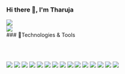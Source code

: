 ### Hi there 👋, I'm Tharuja



<!--
tharuja/tharuja is a ✨ special ✨ repository because its `README.md` (this file) appears on your GitHub profile.

Here are some ideas to get you started:

- 🔭 I’m currently working on ...
- 🌱 I’m currently learning ...
- 👯 I’m looking to collaborate on ...
- 🤔 I’m looking for help with ...
- 💬 Ask me about ...
- 📫 How to reach me: ...
- 😄 Pronouns: ...
- ⚡ Fun fact: ...


[![Github Stats By Anurag](https://github-readme-stats.vercel.app/api?username=tharuja&theme=react&show_icons=true&title_color=fff&icon_color=79ff97&text_color=9f9f9f&bg_color=151515)](https://github.com/anuraghazra/github-readme-stats)

[![Top Langs](https://github-readme-stats.vercel.app/api/top-langs/?username=tharuja&theme=blueberry  )](https://github.com/anuraghazra/github-readme-stats)

-->

<img align="center" src="https://github-readme-stats.vercel.app/api/?username=tharuja&theme=cobalt" />

<br />

<img align="center" src="https://github-readme-stats.vercel.app/api/top-langs/?username=tharuja&theme=react" />

<br/>
### 🔧Technologies & Tools

<br/><br/>

![](https://img.shields.io/badge/Code-Python-informational?style=flat&logo=python&logoColor=white&color=2bbc8a)
![](https://img.shields.io/badge/Code-Java-informational?style=flat&logo=java&logoColor=white&color=2bbc8a)
![](https://img.shields.io/badge/Code-C-informational?style=flat&logo=clogoColor=white&color=2bbc8a)
![](https://img.shields.io/badge/Code-Ballerina-informational?style=flat&logo=ballerina&logoColor=white&color=2bbc8a)
![](https://img.shields.io/badge/Frontend-React-informational?style=flat&logo=react&logoColor=white&color=2bbc8a)
![](https://img.shields.io/badge/Frontend-Javascript-informational?style=flat&logo=javascript&logoColor=white&color=2bbc8a)
![](https://img.shields.io/badge/Backend-Node-informational?style=flat&logo=node&logoColor=white&color=2bbc8a)
![](https://img.shields.io/badge/Database-MYSQL-informational?style=flat&logo=mysql&logoColor=white&color=2bbc8a)
![](https://img.shields.io/badge/Database-MongoDB-informational?style=flat&logo=mongodb&logoColor=white&color=2bbc8a)
![](https://img.shields.io/badge/Editor-VSCode-informational?style=flat&logo=visual-studio-code&logoColor=white&color=2bbc8a)
![](https://img.shields.io/badge/Editor-IntelliJIDEA-informational?style=flat&logo=IntelliJ-IDEA&logoColor=white&color=2bbc8a)
![](https://img.shields.io/badge/ImageProcessing-OpenCV-informational?style=flat&logo=opencv&logoColor=white&color=2bbc8a)
![](https://img.shields.io/badge/DataScience-DeepNeuralNetworks-informational?style=flat&logo=nuralNetworks&logoColor=white&color=2bbc8a)
![](https://img.shields.io/badge/Design-AdobePhotoshop-informational?style=flat&logo=AdobePhotoshop&logoColor=white&color=2bbc8a)
![](https://img.shields.io/badge/IDE-GoogleColab-informational?style=flat&logo=Google&logoColor=white&color=2bbc8a)


